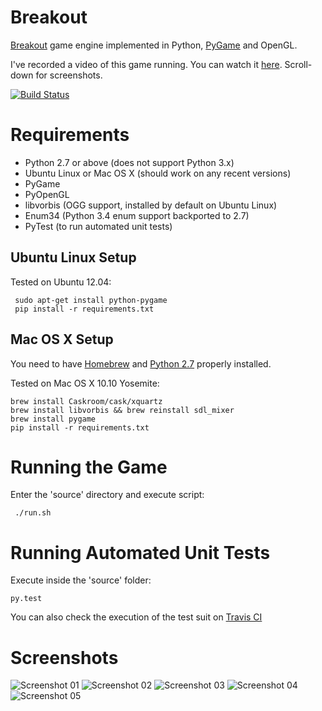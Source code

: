 # Breakout

[Breakout](http://en.wikipedia.org/wiki/Breakout_%28video_game%29) game engine implemented in Python, [PyGame](http://pygame.org/) and OpenGL.

I've recorded a video of this game running. You can watch it [here](https://vimeo.com/118087355). Scroll-down for screenshots.

[![Build Status](https://travis-ci.org/felipead/breakout-pygame.svg?branch=master)](https://travis-ci.org/felipead/breakout-pygame)

# Requirements

- Python 2.7 or above (does not support Python 3.x)
- Ubuntu Linux or Mac OS X (should work on any recent versions)
- PyGame
- PyOpenGL
- libvorbis (OGG support, installed by default on Ubuntu Linux)
- Enum34 (Python 3.4 enum support backported to 2.7)
- PyTest (to run automated unit tests)

## Ubuntu Linux Setup

Tested on Ubuntu 12.04:

     sudo apt-get install python-pygame
     pip install -r requirements.txt
     
## Mac OS X Setup

You need to have [Homebrew](http://brew.sh) and [Python 2.7](http://docs.python-guide.org/en/latest/starting/install/osx/) properly installed.

Tested on Mac OS X 10.10 Yosemite:

    brew install Caskroom/cask/xquartz
    brew install libvorbis && brew reinstall sdl_mixer
    brew install pygame
    pip install -r requirements.txt
     
# Running the Game

Enter the 'source' directory and execute script:

     ./run.sh

# Running Automated Unit Tests

Execute inside the 'source' folder:

    py.test

You can also check the execution of the test suit on [Travis CI](https://travis-ci.org/felipead/breakout-pygame)

# Screenshots

![Screenshot 01](screenshots/01.png)
![Screenshot 02](screenshots/02.png)
![Screenshot 03](screenshots/03.png)
![Screenshot 04](screenshots/04.png)
![Screenshot 05](screenshots/05.png)
